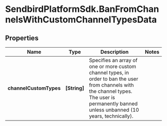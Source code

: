 # SendbirdPlatformSdk.BanFromChannelsWithCustomChannelTypesData

## Properties

Name | Type | Description | Notes
------------ | ------------- | ------------- | -------------
**channelCustomTypes** | **[String]** | Specifies an array of one or more custom channel types, in order to ban the user from channels with the channel types. The user is permanently banned unless unbanned (10 years, technically). | 


